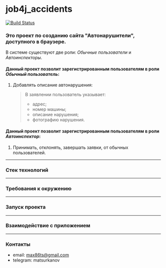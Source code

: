 # job4j_accidents

[![Build Status](https://app.travis-ci.com/MasterMaxTs/project_accidents.svg?branch=master)](https://app.travis-ci.com/MasterMaxTs/project_accidents)

### Это проект по созданию сайта "Автонарушители", доступного в браузере.
В системе существуют две роли: _Обычные пользователи_ и _Автоинспекторы_.

#### Данный проект позволит зарегистрированным пользователям в роли _Обычный пользователь_:
1. Добавлять описание автонарушения:
    > В заявлении пользователь указывает:
    > * адрес;
    > * номер машины;
    > * описание нарушения;
    > * фотографию нарушения.

#### Данный проект позволит зарегистрированным пользователям в роли _Автоинспектор_:
1. Принимать, отклонять, завершать заявки, от обычных пользователей.

___
### Стек технологий

___
### Требования к окружению

---
### Запуск проекта

---
### Взаимодействие с приложением

---
### Контакты
* email: max86ts@gmail.com
* telegram: matsurkanov